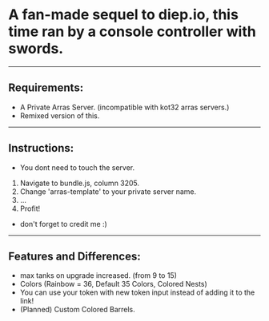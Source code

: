 # A fan-made sequel to diep.io, this time ran by a console controller with swords.
****
## Requirements:
- A Private Arras Server. (incompatible with kot32 arras servers.)
- Remixed version of this.
****
## Instructions:
- You dont need to touch the server.
1. Navigate to bundle.js, column 3205.
2. Change 'arras-template' to your private server name.
3. ...
4. Profit!
- don't forget to credit me :)
****
## Features and Differences:
- max tanks on upgrade increased. (from 9 to 15)
- Colors (Rainbow = 36, Default 35 Colors, Colored Nests)
- You can use your token with new token input instead of adding it to the link!
- (Planned) Custom Colored Barrels.
